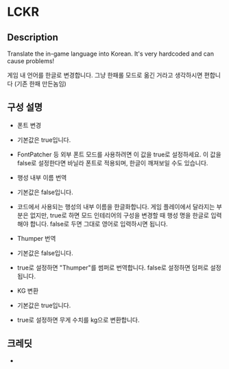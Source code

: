 # LCKR
## Description
Translate the in-game language into Korean. It's very hardcoded and can cause problems!

게임 내 언어를 한글로 변경합니다. 그냥 한패롤 모드로 옮긴 거라고 생각하시면 편합니다 (기존 한패 만든놈임)

## 구성 설명

- 폰트 변경
  
- 기본값은 true입니다.
- FontPatcher 등 외부 폰트 모드를 사용하려면 이 값을 true로 설정하세요. 이 값을 false로 설정한다면 바닐라 폰트로 적용되며, 한글이 깨져보일 수도 있습니다.


- 행성 내부 이름 번역
  
- 기본값은 false입니다.
- 코드에서 사용되는 행성의 내부 이름을 한글화합니다. 게임 플레이에서 달라지는 부분은 없지만, true로 하면 모드 인테리어의 구성을 변경할 때 행성 명을 한글로 입력해야 합니다. false로 두면 그대로 영어로 입력하시면 됩니다.


- Thumper 번역

- 기본값은 false입니다.
- true로 설정하면 "Thumper"를 썸퍼로 번역합니다. false로 설정하면 덤퍼로 설정됩니다.


- KG 변환
- 기본값은 true입니다.
- true로 설정하면 무게 수치를 kg으로 변환합니다.

## 크레딧

- 
